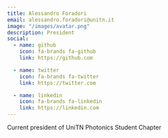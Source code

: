 ```yaml
---
title: Alessandro Foradori
email: alessandro.foradori@unitn.it
image: "/images/avatar.png"
description: President
social:
  - name: github
    icon: fa-brands fa-github
    link: https://github.com

  - name: twitter
    icon: fa-brands fa-twitter
    link: https://twitter.com

  - name: linkedin
    icon: fa-brands fa-linkedin
    link: https://linkedin.com
---
```



Current president of UniTN Photonics Student Chapter
